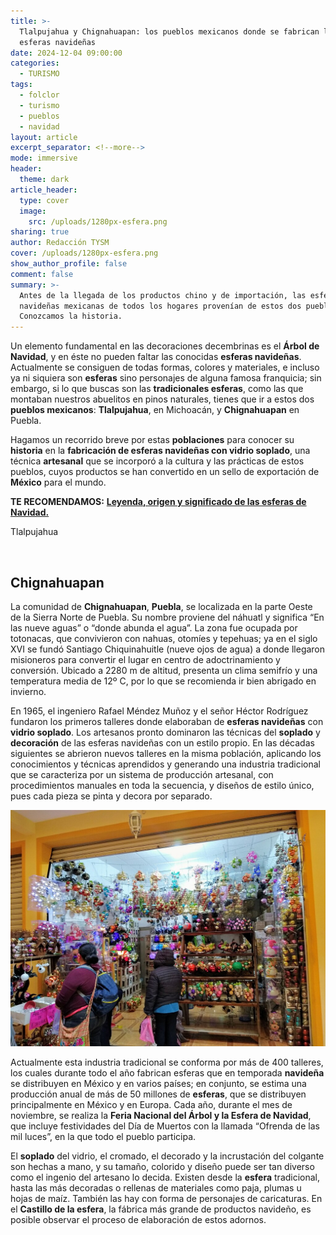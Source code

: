 ```yaml
---
title: >-
  Tlalpujahua y Chignahuapan: los pueblos mexicanos donde se fabrican las
  esferas navideñas
date: 2024-12-04 09:00:00
categories:
  - TURISMO
tags:
  - folclor
  - turismo
  - pueblos
  - navidad
layout: article
excerpt_separator: <!--more-->
mode: immersive
header:
  theme: dark
article_header:
  type: cover
  image:
    src: /uploads/1280px-esfera.png
sharing: true
author: Redacción TYSM
cover: /uploads/1280px-esfera.png
show_author_profile: false
comment: false
summary: >-
  Antes de la llegada de los productos chino y de importación, las esferas
  navideñas mexicanas de todos los hogares provenían de estos dos pueblos.
  Conozcamos la historia.
---
```

Un elemento fundamental en las decoraciones decembrinas es el **Árbol de Navidad**, y en éste no pueden faltar las conocidas **esferas navideñas**. Actualmente se consiguen de todas formas, colores y materiales, e incluso ya ni siquiera son **esferas** sino personajes de alguna famosa franquicia; sin embargo, si lo que buscas son las **tradicionales esferas**, como las que montaban nuestros abuelitos en pinos naturales, tienes que ir a estos dos **pueblos mexicanos**: **Tlalpujahua**, en Michoacán, y **Chignahuapan** en Puebla.

Hagamos un recorrido breve por estas **poblaciones** para conocer su **historia** en la **fabricación de esferas navideñas con vidrio soplado**, una técnica **artesanal** que se incorporó a la cultura y las prácticas de estos pueblos, cuyos productos se han convertido en un sello de exportación de **México** para el mundo.

**TE RECOMENDAMOS:** [**Leyenda, origen y significado de las esferas de Navidad.**](https://blog.tonoysumariachi.com/mundo/2023/11/29/leyenda-origen-y-significado-de-las-esferas-de-navidad.html)

Tlalpujahua

&nbsp;

## Chignahuapan

La comunidad de **Chignahuapan**, **Puebla**, se localizada en la parte Oeste de la Sierra Norte de Puebla. Su nombre proviene del náhuatl y significa “En las nueve aguas” o “donde abunda el agua”. La zona fue ocupada por totonacas, que convivieron con nahuas, otomíes y tepehuas; ya en el siglo XVI se fundó Santiago Chiquinahuitle (nueve ojos de agua) a donde llegaron misioneros para convertir el lugar en centro de adoctrinamiento y conversión. Ubicado a 2280 m de altitud, presenta un clima semifrío y una temperatura media de 12º C, por lo que se recomienda ir bien abrigado en invierno.

En 1965, el ingeniero Rafael Méndez Muñoz y el señor Héctor Rodríguez fundaron los primeros talleres donde elaboraban de **esferas navideñas** con **vidrio soplado**. Los artesanos pronto dominaron las técnicas del **soplado** y **decoración** de las esferas navideñas con un estilo propio. En las décadas siguientes se abrieron nuevos talleres en la misma población, aplicando los conocimientos y técnicas aprendidos y generando una industria tradicional que se caracteriza por un sistema de producción artesanal, con procedimientos manuales en toda la secuencia, y diseños de estilo único, pues cada pieza se pinta y decora por separado.

![](/uploads/venta-de-esferas-navidenas-en-chignahuapan-puebla-03.jpg)

Actualmente esta industria tradicional se conforma  por más de 400 talleres, los cuales durante todo el año fabrican esferas que en temporada **navideña** se distribuyen en México y en varios países; en conjunto, se estima una producción anual de más de 50 millones de **esferas**, que se distribuyen principalmente en México y en Europa. Cada año, durante el mes de noviembre, se realiza la **Feria Nacional del Árbol y la Esfera de Navidad**, que incluye festividades del Día de Muertos con la llamada “Ofrenda de las mil luces”, en la que todo el pueblo participa.

El **soplado** del vidrio, el cromado, el decorado y la incrustación del colgante son hechas a mano, y su tamaño, colorido y diseño puede ser tan diverso como el ingenio del artesano lo decida. Existen desde la **esfera** tradicional, hasta las más decoradas o rellenas de materiales como paja, plumas u hojas de maíz. También las hay con forma de personajes de caricaturas. En el **Castillo de la esfera**, la fábrica más grande de productos navideño, es posible observar el proceso de elaboración de estos adornos.

&nbsp;